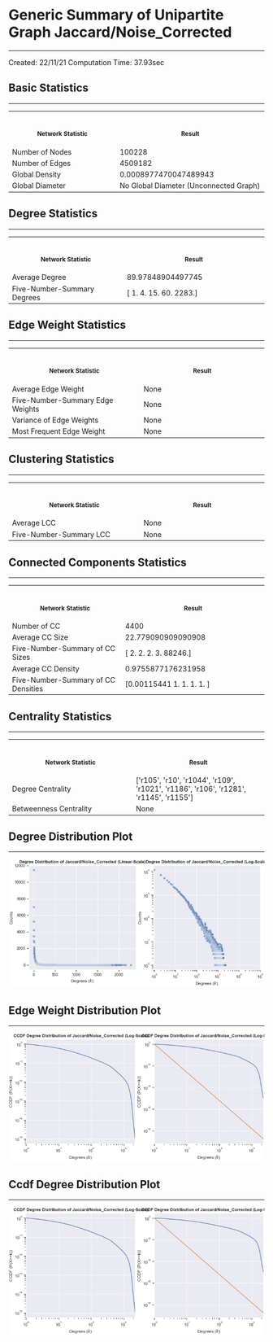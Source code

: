 # Generic Summary of Unipartite Graph **Jaccard/Noise_Corrected**

---

Created: 22/11/21
Computation Time: 37.93sec

## Basic Statistics

---

<table>
<tr><th align="center"><img width="441" height="1"><p><small>Network Statistic</small></p></th><th align="center"><img width="441" height="1"><p><small>Result</small></p></th></tr>
<tr><td>Number of Nodes</td><td>100228</td></tr>
<tr><td>Number of Edges</td><td>4509182</td></tr>
<tr><td>Global Density</td><td>0.0008977470047489943</td></tr>
<tr><td>Global Diameter</td><td>No Global Diameter (Unconnected Graph)</td></tr>
</table>

## Degree Statistics

---

<table>
<tr><th align="center"><img width="441" height="1"><p><small>Network Statistic</small></p></th><th align="center"><img width="441" height="1"><p><small>Result</small></p></th></tr>
<tr><td>Average Degree</td><td>89.97848904497745</td></tr>
<tr><td>Five-Number-Summary Degrees</td><td>[   1.    4.   15.   60. 2283.]</td></tr>
</table>

## Edge Weight Statistics

---

<table>
<tr><th align="center"><img width="441" height="1"><p><small>Network Statistic</small></p></th><th align="center"><img width="441" height="1"><p><small>Result</small></p></th></tr>
<tr><td>Average Edge Weight</td><td>None</td></tr>
<tr><td>Five-Number-Summary Edge Weights</td><td>None</td></tr>
<tr><td>Variance of Edge Weights</td><td>None</td></tr>
<tr><td>Most Frequent Edge Weight</td><td>None</td></tr>
</table>

## Clustering Statistics

---

<table>
<tr><th align="center"><img width="441" height="1"><p><small>Network Statistic</small></p></th><th align="center"><img width="441" height="1"><p><small>Result</small></p></th></tr>
<tr><td>Average LCC</td><td>None</td></tr>
<tr><td>Five-Number-Summary LCC</td><td>None</td></tr>
</table>

## Connected Components Statistics

---

<table>
<tr><th align="center"><img width="441" height="1"><p><small>Network Statistic</small></p></th><th align="center"><img width="441" height="1"><p><small>Result</small></p></th></tr>
<tr><td>Number of CC</td><td>4400</td></tr>
<tr><td>Average CC Size</td><td>22.779090909090908</td></tr>
<tr><td>Five-Number-Summary of CC Sizes</td><td>[    2.     2.     2.     3. 88246.]</td></tr>
<tr><td>Average CC Density</td><td>0.9755877176231958</td></tr>
<tr><td>Five-Number-Summary of CC Densities</td><td>[0.00115441 1.         1.         1.         1.        ]</td></tr>
</table>

## Centrality Statistics

---

<table>
<tr><th align="center"><img width="441" height="1"><p><small>Network Statistic</small></p></th><th align="center"><img width="441" height="1"><p><small>Result</small></p></th></tr>
<tr><td>Degree Centrality</td><td>['r105', 'r10', 'r1044', 'r109', 'r1021', 'r1186', 'r106', 'r1281', 'r1145', 'r1155']</td></tr>
<tr><td>Betweenness Centrality</td><td>None</td></tr>
</table>

## Degree Distribution Plot

---

![image](data/graph_summaries/backboned_projections/jaccard/noise_corrected/assets/degree_distribution.jpg)

## Edge Weight Distribution Plot

---

![image](data/graph_summaries/backboned_projections/jaccard/noise_corrected/assets/edge_weight_distribution.jpg)

## Ccdf Degree Distribution Plot

---

![image](assets/ccdf_degree_distribution.jpg)

